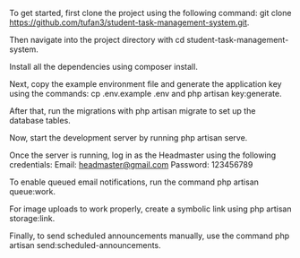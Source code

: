 
To get started, first clone the project using the following command: git clone https://github.com/tufan3/student-task-management-system.git. 

Then navigate into the project directory with cd student-task-management-system. 

Install all the dependencies using composer install. 

Next, copy the example environment file and generate the application key using the commands: cp .env.example .env and php artisan key:generate. 

After that, run the migrations with php artisan migrate to set up the database tables. 

Now, start the development server by running php artisan serve.

Once the server is running, log in as the Headmaster using the following credentials:
Email: headmaster@gmail.com
Password: 123456789

To enable queued email notifications, run the command php artisan queue:work. 

For image uploads to work properly, create a symbolic link using php artisan storage:link. 

Finally, to send scheduled announcements manually, use the command php artisan send:scheduled-announcements.

